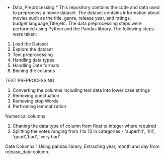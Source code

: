 * Data_Preprocessing *
This repository contains the code and data used to preprocess a movie dataset. 
The dataset contains information about movies such as the title, genre, release year, and ratings, budget,language,Title,etc.
The data preprocessing steps were performed using Python and the Pandas library. 
The following steps were taken:
1. Load the Dataset
2. Explore the dataset
3. Text preprocessing 
4. Handling data types
5. Handling Date formats
6. Binning the columns


TEXT PREPROCESSING
1. Converting the columns including text data into lower case strings
2. Removing punctuation
3. Removing stop Words
4. Perfroming lemmatization

Numerical columns
1. Chaning the data type of column from float to integer where required
2. Splitting the votes ranging from 1 to 10 in categories - 'superhit', 'hit', 'good','bad', 'very bad'

Date Columns
1.Using pandas library, Extracting year, month and day from release_date column.



